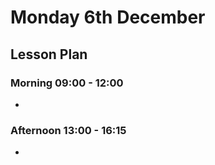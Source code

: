 # Monday 6th December

## Lesson Plan

### Morning 09:00 - 12:00

+ 

### Afternoon 13:00 - 16:15

+ 
